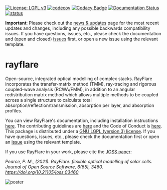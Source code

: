 [![License: LGPL v3](https://img.shields.io/badge/License-LGPLv3-blue.svg)](https://www.gnu.org/licenses/lgpl-3.0)
[![codecov](https://codecov.io/gh/qpv-research-group/rayflare/branch/devel/graph/badge.svg)](https://codecov.io/gh/qpv-research-group/rayflare)
[![Codacy Badge](https://app.codacy.com/project/badge/Grade/7ff9180e5f7a460192440895d823ff15)](https://www.codacy.com/gh/qpv-research-group/rayflare?utm_source=github.com&amp;utm_medium=referral&amp;utm_content=qpv-research-group/rayflare&amp;utm_campaign=Badge_Grade)
[![Documentation Status](https://readthedocs.org/projects/rayflare/badge/?version=latest)](https://rayflare.readthedocs.io/en/latest/?badge=latest)
[![status](https://joss.theoj.org/papers/15647ef7b3dd688b47c1b802a4f50a67/status.svg)](https://joss.theoj.org/papers/15647ef7b3dd688b47c1b802a4f50a67)

**Important**: Please check out the [news & updates](https://rayflare.readthedocs.io/en/latest/news.html) page for the most recent updates
and changes, including any possible backwards compatibility issues.  If you have questions, issues, etc., please check the
documentation and (open and closed) [issues](https://github.com/qpv-research-group/rayflare/issues) first,
or open a new issue using the relevant template.

# rayflare
Open-source, integrated optical modelling of complex stacks. RayFlare incorporates the transfer-matrix method (TMM), 
ray-tracing and rigorous coupled-wave analysis (RCWA/FMM), in addition to an angular redistribution matrix method which allows multiple 
methods to be coupled across a single structure to calculate total absorption/reflection/transmission, absorption per 
layer, and absorption profiles. 

You can view RayFlare's documentation, including installation instructions [here](https://rayflare.readthedocs.io/en/latest/).
The contributing guidelines are [here](CONTRIBUTING.md) and the Code of Conduct is [here](CODE_OF_CONDUCT.md). This package
is distributed under a [GNU LGPL (version 3) license](GNU_LGPL_v3.txt). If you have questions, issues, etc., please check the
documentation first or open an [issue](https://github.com/qpv-research-group/rayflare/issues) using the relevant template.

If you use RayFlare in your work, please cite the [JOSS paper](https://doi.org/10.21105/joss.03460):

*Pearce, P. M., (2021). RayFlare: flexible optical modelling of solar cells. Journal of Open Source Software, 6(65), 3460. 
https://doi.org/10.21105/joss.03460*

![poster](poster.png "RayFlare poster")
